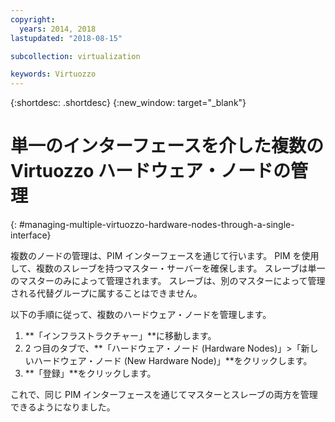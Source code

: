 ```yaml
---
copyright:
  years: 2014, 2018
lastupdated: "2018-08-15"

subcollection: virtualization

keywords: Virtuozzo
---
```

{:shortdesc: .shortdesc}
{:new_window: target="_blank"}

# 単一のインターフェースを介した複数の Virtuozzo ハードウェア・ノードの管理
{: #managing-multiple-virtuozzo-hardware-nodes-through-a-single-interface}

複数のノードの管理は、PIM インターフェースを通じて行います。 PIM を使用して、複数のスレーブを持つマスター・サーバーを確保します。 スレーブは単一のマスターのみによって管理されます。 スレーブは、別のマスターによって管理される代替グループに属することはできません。

以下の手順に従って、複数のハードウェア・ノードを管理します。

1. **「インフラストラクチャー」**に移動します。
2. 2 つ目のタブで、**「ハードウェア・ノード (Hardware Nodes)」>「新しいハードウェア・ノード (New Hardware Node)」**をクリックします。
3. **「登録」**をクリックします。

これで、同じ PIM インターフェースを通じてマスターとスレーブの両方を管理できるようになりました。
